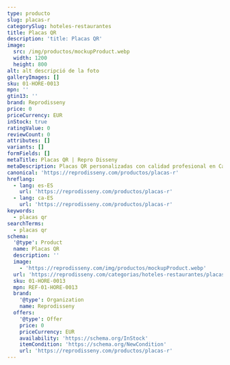 ```yaml
---
type: producto
slug: placas-r
categorySlug: hoteles-restaurantes
title: Placas QR
description: 'title: Placas QR'
image:
  src: /img/productos/mockupProduct.webp
  width: 1200
  height: 800
alt: alt descripció de la foto
galleryImages: []
sku: 01-HORE-0013
mpn: ''
gtin13: ''
brand: Reprodisseny
price: 0
priceCurrency: EUR
inStock: true
ratingValue: 0
reviewCount: 0
attributes: []
variants: []
formFields: []
metaTitle: Placas QR | Repro Disseny
metaDescription: Placas QR personalizadas con calidad profesional en Cataluña.
canonical: 'https://reprodisseny.com/productos/placas-r'
hreflang:
  - lang: es-ES
    url: 'https://reprodisseny.com/productos/placas-r'
  - lang: ca-ES
    url: 'https://reprodisseny.com/productos/placas-r'
keywords:
  - placas qr
searchTerms:
  - placas qr
schema:
  '@type': Product
  name: Placas QR
  description: ''
  image:
    - 'https://reprodisseny.com/img/productos/mockupProduct.webp'
  url: 'https://reprodisseny.com/categorias/hoteles-restaurantes/placas-r'
  sku: 01-HORE-0013
  mpn: REF-01-HORE-0013
  brand:
    '@type': Organization
    name: Reprodisseny
  offers:
    '@type': Offer
    price: 0
    priceCurrency: EUR
    availability: 'https://schema.org/InStock'
    itemCondition: 'https://schema.org/NewCondition'
    url: 'https://reprodisseny.com/productos/placas-r'
---
```


